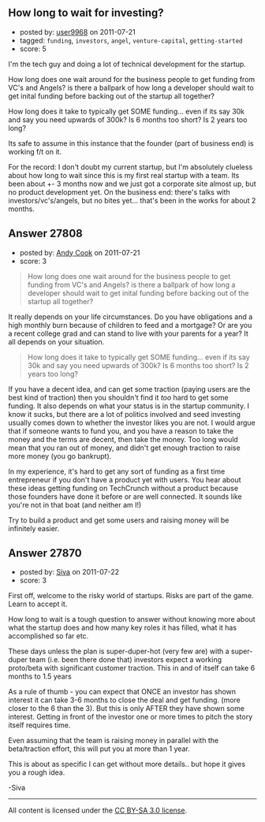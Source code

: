 ## How long to wait for investing?

- posted by: [user9968](https://stackexchange.com/users/-1/9968-user9968) on 2011-07-21
- tagged: `funding`, `investors`, `angel`, `venture-capital`, `getting-started`
- score: 5

I'm the tech guy and doing a lot of technical development for the startup.

How long does one wait around for the business people to get funding from VC's and Angels? is there a ballpark of how long a developer should wait to get inital funding before backing out of the startup all together?

How long does it take to typically get SOME funding... even if its say 30k and say you need upwards of 300k? Is 6 months too short? Is 2 years too long?

Its safe to assume in this instance that the founder (part of business end) is working f/t on it.

For the record: I don't doubt my current startup, but I'm absolutely clueless about how long to wait since this is my first real startup with a team. Its been about +- 3 months now and we just got a corporate site almost up, but no product development yet. On the business end: there's talks with investors/vc's/angels, but no bites yet... that's been in the works for about 2 months.




## Answer 27808

- posted by: [Andy Cook](https://stackexchange.com/users/-1/6493-andy-cook) on 2011-07-21
- score: 3

> How long does one wait around for the business people to get funding
> from VC's and Angels? is there a ballpark of how long a developer
> should wait to get inital funding before backing out of the startup
> all together?

It really depends on your life circumstances. Do you have obligations and a high monthly burn because of children to feed and a mortgage? Or are you a recent college grad and can stand to live with your parents for a year? It all depends on your situation.

> How long does it take to typically get SOME funding... even if its say
> 30k and say you need upwards of 300k? Is 6 months too short? Is 2
> years too long?

If you have a decent idea, and can get some traction (paying users are the best kind of traction) then you shouldn't find it *too* hard to get some funding. It also depends on what your status is in the startup community. I know it sucks, but there are a lot of politics involved and seed investing usually comes down to whether the investor likes you are not. I would argue that if someone wants to fund you, and you have a reason to take the money and the terms are decent, then take the money. Too long would mean that you ran out of money, and didn't get enough traction to raise more money (you go bankrupt).

In my experience, it's hard to get any sort of funding as a first time entrepreneur if you don't have a product yet with users. You hear about these ideas getting funding on TechCrunch without a product because those founders have done it before or are well connected. It sounds like you're not in that boat (and neither am I!)

Try to build a product and get some users and raising money will be infinitely easier.


## Answer 27870

- posted by: [Siva](https://stackexchange.com/users/-1/12039-siva) on 2011-07-22
- score: 3

First off, welcome to the risky world of startups. Risks are part of the game. Learn to accept it.

How long to wait is a tough question to answer without knowing more about what the startup does and how many key roles it has filled, what it has accomplished so far etc.

These days unless the plan is super-duper-hot (very few are) with a super-duper team (i.e. been there done that) investors expect a working proto/beta with significant customer traction. This in and of itself can take 6 months to 1.5 years

As a rule of thumb - you can expect that ONCE an investor has shown interest it can take 3-6 months to close the deal and get funding. (more closer to the 6 than the 3). But this is only AFTER they have shown some interest. Getting in front of the investor one or more times to pitch the story itself requires time.

Even assuming that the team is raising money in parallel with the beta/traction effort, this will put you at more than 1 year.

This is about as specific I can get without more details.. but hope it gives you a rough idea.

-Siva 



---

All content is licensed under the [CC BY-SA 3.0 license](https://creativecommons.org/licenses/by-sa/3.0/).
